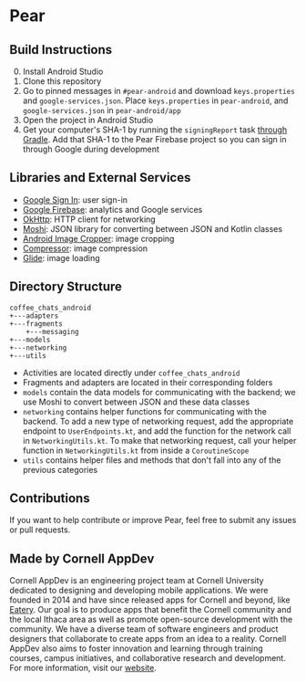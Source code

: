 # Pear

## Build Instructions

0. Install Android Studio
1. Clone this repository
2. Go to pinned messages in `#pear-android` and download `keys.properties` and `google-services.json`. Place `keys.properties` in `pear-android`, and `google-services.json` in `pear-android/app`
3. Open the project in Android Studio
4. Get your computer's SHA-1 by running the `signingReport` task [through Gradle](https://stackoverflow.com/questions/67600259/how-to-get-sha1-and-sha256-in-android-studio-4-2-1). Add that SHA-1 to the Pear Firebase project so you can sign in through Google during development

## Libraries and External Services

- [Google Sign In](https://developers.google.com/identity/sign-in/android): user sign-in
- [Google Firebase](https://firebase.google.com/docs/android/setup): analytics and Google services
- [OkHttp](https://github.com/square/okhttp): HTTP client for networking
- [Moshi](https://github.com/square/moshi): JSON library for converting between JSON and Kotlin classes
- [Android Image Cropper](https://github.com/ArthurHub/Android-Image-Cropper): image cropping
- [Compressor](https://github.com/zetbaitsu/Compressor): image compression
- [Glide](https://github.com/bumptech/glide): image loading

## Directory Structure

```
coffee_chats_android
+---adapters
+---fragments
    +---messaging
+---models
+---networking
+---utils
```

- Activities are located directly under `coffee_chats_android`
- Fragments and adapters are located in their corresponding folders
- `models` contain the data models for communicating with the backend; we use Moshi to convert between JSON and these data classes
- `networking` contains helper functions for communicating with the backend. To add a new type of networking request, add the appropriate endpoint to `UserEndpoints.kt`, and add the function for the network call in `NetworkingUtils.kt`. To make that networking request, call your helper function in `NetworkingUtils.kt` from inside a `CoroutineScope`
- `utils` contains helper files and methods that don't fall into any of the previous categories

## Contributions

If you want to help contribute or improve Pear, feel free to submit any issues or pull requests.

## Made by Cornell AppDev

Cornell AppDev is an engineering project team at Cornell University dedicated to designing and developing mobile applications. We were founded in 2014 and have since released apps for Cornell and beyond, like [Eatery](https://play.google.com/store/apps/details?id=com.cornellappdev.android.eatery&gl=US). Our goal is to produce apps that benefit the Cornell community and the local Ithaca area as well as promote open-source development with the community. We have a diverse team of software engineers and product designers that collaborate to create apps from an idea to a reality. Cornell AppDev also aims to foster innovation and learning through training courses, campus initiatives, and collaborative research and development. For more information, visit our [website](http://www.cornellappdev.com/).
